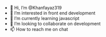 - 👋 Hi, I’m @Khanfayaz319
- 👀 I’m interested in front end development 
- 🌱 I’m currently learning javascript 
- 💞️ I’m looking to collaborate on development 
- 📫 How to reach me on chat

<!---
Khanfayaz319/Khanfayaz319 is a ✨ special ✨ repository because its `README.md` (this file) appears on your GitHub profile.
You can click the Preview link to take a look at your changes.
--->
